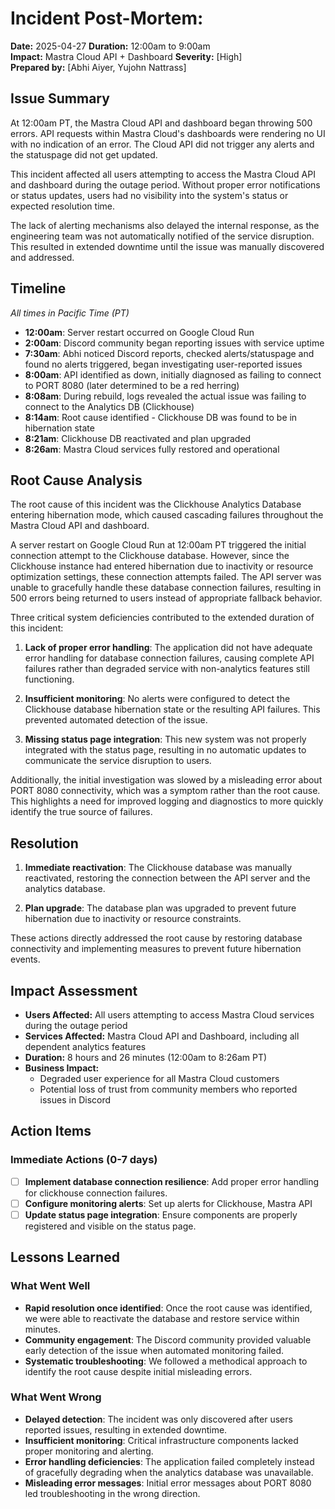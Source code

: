 # Incident Post-Mortem:

**Date:** 2025-04-27
**Duration:** 12:00am to 9:00am  
**Impact:** Mastra Cloud API + Dashboard
**Severity:** [High]  
**Prepared by:** [Abhi Aiyer, Yujohn Nattrass]

## Issue Summary

At 12:00am PT, the Mastra Cloud API and dashboard began throwing 500 errors. API requests within Mastra Cloud's dashboards were rendering no UI with no indication of an error. The Cloud API did not trigger any alerts and the statuspage did not get updated.

This incident affected all users attempting to access the Mastra Cloud API and dashboard during the outage period. Without proper error notifications or status updates, users had no visibility into the system's status or expected resolution time.

The lack of alerting mechanisms also delayed the internal response, as the engineering team was not automatically notified of the service disruption. This resulted in extended downtime until the issue was manually discovered and addressed.

## Timeline

_All times in Pacific Time (PT)_

- **12:00am**: Server restart occurred on Google Cloud Run
- **2:00am**: Discord community began reporting issues with service uptime
- **7:30am**: Abhi noticed Discord reports, checked alerts/statuspage and found no alerts triggered, began investigating user-reported issues
- **8:00am**: API identified as down, initially diagnosed as failing to connect to PORT 8080 (later determined to be a red herring)
- **8:08am**: During rebuild, logs revealed the actual issue was failing to connect to the Analytics DB (Clickhouse)
- **8:14am**: Root cause identified - Clickhouse DB was found to be in hibernation state
- **8:21am**: Clickhouse DB reactivated and plan upgraded
- **8:26am**: Mastra Cloud services fully restored and operational

## Root Cause Analysis

The root cause of this incident was the Clickhouse Analytics Database entering hibernation mode, which caused cascading failures throughout the Mastra Cloud API and dashboard.

A server restart on Google Cloud Run at 12:00am PT triggered the initial connection attempt to the Clickhouse database. However, since the Clickhouse instance had entered hibernation due to inactivity or resource optimization settings, these connection attempts failed. The API server was unable to gracefully handle these database connection failures, resulting in 500 errors being returned to users instead of appropriate fallback behavior.

Three critical system deficiencies contributed to the extended duration of this incident:

1. **Lack of proper error handling**: The application did not have adequate error handling for database connection failures, causing complete API failures rather than degraded service with non-analytics features still functioning.

2. **Insufficient monitoring**: No alerts were configured to detect the Clickhouse database hibernation state or the resulting API failures. This prevented automated detection of the issue.

3. **Missing status page integration**: This new system was not properly integrated with the status page, resulting in no automatic updates to communicate the service disruption to users.

Additionally, the initial investigation was slowed by a misleading error about PORT 8080 connectivity, which was a symptom rather than the root cause. This highlights a need for improved logging and diagnostics to more quickly identify the true source of failures.

## Resolution

1. **Immediate reactivation**: The Clickhouse database was manually reactivated, restoring the connection between the API server and the analytics database.

2. **Plan upgrade**: The database plan was upgraded to prevent future hibernation due to inactivity or resource constraints.

These actions directly addressed the root cause by restoring database connectivity and implementing measures to prevent future hibernation events.

## Impact Assessment

- **Users Affected:** All users attempting to access Mastra Cloud services during the outage period
- **Services Affected:** Mastra Cloud API and Dashboard, including all dependent analytics features
- **Duration:** 8 hours and 26 minutes (12:00am to 8:26am PT)
- **Business Impact:**
  - Degraded user experience for all Mastra Cloud customers
  - Potential loss of trust from community members who reported issues in Discord

## Action Items

### Immediate Actions (0-7 days)

- [ ] **Implement database connection resilience**: Add proper error handling for clickhouse connection failures.
- [ ] **Configure monitoring alerts**: Set up alerts for Clickhouse, Mastra API
- [ ] **Update status page integration**: Ensure components are properly registered and visible on the status page.

## Lessons Learned

### What Went Well

- **Rapid resolution once identified**: Once the root cause was identified, we were able to reactivate the database and restore service within minutes.
- **Community engagement**: The Discord community provided valuable early detection of the issue when automated monitoring failed.
- **Systematic troubleshooting**: We followed a methodical approach to identify the root cause despite initial misleading errors.

### What Went Wrong

- **Delayed detection**: The incident was only discovered after users reported issues, resulting in extended downtime.
- **Insufficient monitoring**: Critical infrastructure components lacked proper monitoring and alerting.
- **Error handling deficiencies**: The application failed completely instead of gracefully degrading when the analytics database was unavailable.
- **Misleading error messages**: Initial error messages about PORT 8080 led troubleshooting in the wrong direction.
